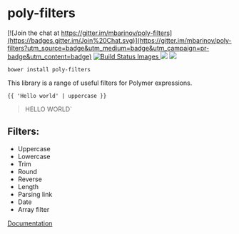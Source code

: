 # poly-filters 

[![Join the chat at https://gitter.im/mbarinov/poly-filters](https://badges.gitter.im/Join%20Chat.svg)](https://gitter.im/mbarinov/poly-filters?utm_source=badge&utm_medium=badge&utm_campaign=pr-badge&utm_content=badge)
<a href="#" id="status-image-popup" name="status-images" class="open-popup" data-ember-action="1929">
  <img src="https://travis-ci.org/mbarinov/poly-filters.svg" data-bindattr-1930="1930" title="Build Status Images">
</a>
<a href="https://codeclimate.com/github/mbarinov/poly-filters"><img src="https://codeclimate.com/github/mbarinov/poly-filters/badges/gpa.svg" /></a>
<a href="https://codeclimate.com/github/mbarinov/poly-filters"><img src="https://codeclimate.com/github/mbarinov/poly-filters/badges/coverage.svg" /></a>

`bower install poly-filters`

This library is a range of useful filters for Polymer expressions.

`{{ 'Hello world' | uppercase }}`
> HELLO WORLD`

## Filters:

* Uppercase
* Lowercase
* Trim
* Round
* Reverse
* Length
* Parsing link
* Date
* Array filter

[Documentation](http://mbarinov.github.io/poly-filters/)
